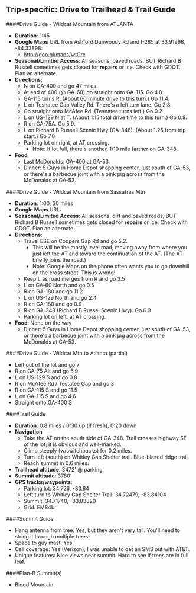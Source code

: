 Trip-specific: Drive to Trailhead & Trail Guide
--------------------------------------------------------
####Drive Guide - Wildcat Mountain from ATLANTA

* **Duration**: 1:45
* **Google Maps** URL from Ashford Dunwoody Rd and I-285 at 33.91998, -84.33898: 
    * http://goo.gl/maps/wtGrc
* **Seasonal/Limited Access**:  All seasons, paved roads, BUT Richard B Russell sometimes gets closed for **repairs** or ice.  Check with GDOT.  Plan an alternate.
* **Directions**:
    * N on GA-400 and go 47 miles.
    * At end of 400 (@ GA-60) go straight onto GA-115. Go 4.8
    * GA-115 turns R.  (About 60 minute drive to this turn.) Go 11.4.
    * L on Tesnatee Gap Valley Rd. There's a left turn lane.  Go 2.8.
    * Go straight onto McAfee Rd. (Tesnatee turns left.)  Go 0.2
    * L on US-129 N at T. (About 1:15 total drive time to this turn.) Go 0.8.
    * R on GA-75A. Go 5.9.
    * L on Richard B Russell Scenic Hwy (GA-348). (About 1:25 from trip start.) Go 7.0
    * Parking lot on right, at AT crossing.
        * Note: If lot full, there's another, 1/10 mile farther on GA-348.
* **Food**
    * Last McDonalds: GA-400 at GA-53.
    * Dinner: 5 Guys in Home Depot shopping center, just south of GA-53, or there's a barbecue joint with a pink pig across from the McDonalds at GA-53.

####Drive Guide - Wildcat Mountain from Sassafras Mtn

* **Duration**: 1:00, 30 miles
* **Google Maps** URL: 
* **Seasonal/Limited Access**:  All seasons, dirt and paved roads, BUT Richard B Russell sometimes gets closed for **repairs** or ice.  Check with GDOT.  Plan an alternate.
* **Directions**:
	* Travel ESE on Coopers Gap Rd and go 5.2.  
	    * This will be the mostly level road, moving away from where you just left the AT and toward the continuation of the AT.  (The AT briefly joins the road.)
	    * Note: Google Maps on the phone often wants you to go downhill on the cross street.  This is wrong!
	* Keep L as road merges from R and go 3.5
	* L on GA-60 North and go 0.5
	* R on GA-180 and go 11.2
	* L on US-129 North and go 2.4
	* R on GA-180 and go 0.9
	* R on GA-348 (Richard B Russel Scenic Hwy).  Go 6.9
    * Parking lot on left, at AT crossing.
* **Food**: None on the way
    * Dinner: 5 Guys in Home Depot shopping center, just south of GA-53, or there's a barbecue joint with a pink pig across from the McDonalds at GA-53.

####Drive Guide - Wildcat Mtn to Atlanta (partial)

* Left out of the lot and go 7
* R on GA-75 Alt and go 5.9
* L on US-129 S and go 0.8
* R on McAfee Rd / Testatee Gap and go 3
* R on GA-115 S and go 11.5
* L on GA-115 S and go 4.6
* Straight onto GA-400 S

####Trail Guide

* **Duration**: 0.8 miles / 0:30 up (if fresh), 0:20 down
* **Navigation**
    * Take the AT on the south side of GA-348.  Trail crosses highway SE of the lot; it is obvious and well-marked.
    * Climb steeply (w/switchbacks) for 0.2 miles.
    * Turn left (south) on Whitley Gap Shelter trail.  Blue-blazed ridge trail.
    * Reach summit in 0.6 miles.
* **Trailhead altitude**: 3472' @ parking
* **Summit altitude**: 3780'
* **GPS tracks/waypoints**:
    * Parking lot: 34.726, -83.84
    * Left turn to Whitley Gap Shelter Trail: 34.72479, -83.84104
    * Summit: 34.71740, -83.83820
    * Grid: EM84br

####Summit Guide

* Hang antenna from tree: Yes, but they aren't very tall.  You'll need to string it through multiple trees.
* Space to guy mast: Yes.
* Cell coverage: Yes (Verizon); I was unable to get an SMS out with AT&T.
* Unique features: Nice views near summit.  Hard to see if trees are in full leaf.

####Plan-B Summit(s)
* Blood Mountain
